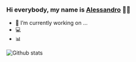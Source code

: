 ### Hi everybody, my name is [Alessandro](https://www.alessandrobramucci.com/) 👋😃

- 🔭 I’m currently working on ...
- 💻
- 📊

![Github stats](https://github-readme-stats.vercel.app/api?username=Alessandro1984&theme=highcontrast&show_icons=true&count_private=true)
